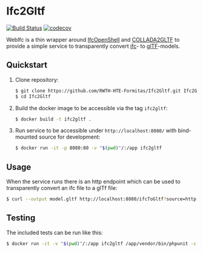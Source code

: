 # Ifc2Gltf

[![Build Status](https://travis-ci.org/RWTH-HTE-Formitas/Ifc2Gltf.svg?branch=master)](https://travis-ci.org/RWTH-HTE-Formitas/Ifc2Gltf)
[![codecov](https://codecov.io/gh/RWTH-HTE-Formitas/Ifc2Gltf/branch/master/graph/badge.svg)](https://codecov.io/gh/RWTH-HTE-Formitas/Ifc2Gltf)

WebIfc is a thin wrapper around [IfcOpenShell](http://ifcopenshell.org/ifcconvert.html) and [COLLADA2GLTF](https://github.com/KhronosGroup/COLLADA2GLTF) to provide a simple service to transparently convert [ifc](http://www.buildingsmart-tech.org/specifications/ifc-overview)- to [glTF](https://www.khronos.org/gltf/)-models.

## Quickstart

1. Clone repository:
    
    ```bash
    $ git clone https://github.com/RWTH-HTE-Formitas/Ifc2Gltf.git Ifc2Gltf
    $ cd Ifc2Gltf
    ```
 
1. Build the docker image to be accessible via the tag `ifc2gltf`:

    ```bash
    $ docker build -t ifc2gltf .
    ```

1. Run service to be accessible under `http://localhost:8080/` with bind-mounted source for development:

    ```bash
    $ docker run -it -p 8080:80 -v "$(pwd)"/:/app ifc2gltf
    ```

## Usage

When the service runs there is an http endpoint which can be used to transparently convert an ifc file to a glTf file:

```bash
$ curl --output model.gltf http://localhost:8080/ifcToGltf?source=http://domain.tld/model.ifc
```

## Testing

The included tests can be run like this:

```bash
$ docker run -it -v "$(pwd)"/:/app ifc2gltf /app/vendor/bin/phpunit -c /app/phpunit.xml
```
